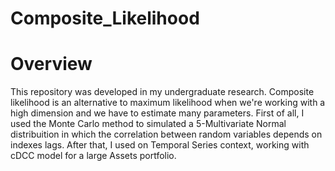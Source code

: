 # Composite_Likelihood

# Overview

This repository was developed in my undergraduate research. Composite likelihood is an alternative to maximum likelihood when we're working with a high dimension and
we have to estimate many parameters. First of all, I used the Monte Carlo method to simulated a 5-Multivariate Normal distribuition in which the correlation between random variables depends on indexes lags. After that, I used on Temporal Series context, working with cDCC model for a large Assets portfolio.
